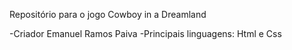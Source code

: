 Repositório para o jogo Cowboy in a Dreamland

-Criador Emanuel Ramos Paiva
-Principais linguagens: Html e Css
